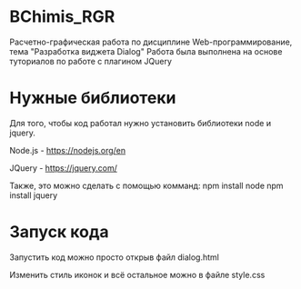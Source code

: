 # BChimis_RGR
Расчетно-графическая работа по дисциплине Web-программирование, тема "Разработка виджета Dialog"
Работа была выполнена на основе туториалов по работе с плагином JQuery
# Нужные библиотеки
Для того, чтобы код работал нужно установить библиотеки node и jquery.

Node.js - https://nodejs.org/en

JQuery - https://jquery.com/

Также, это можно сделать с помощью комманд:
npm install node
npm install jquery

# Запуск кода
Запустить код можно просто открыв файл dialog.html

Изменить стиль иконок и всё остальное можно в файле style.css
